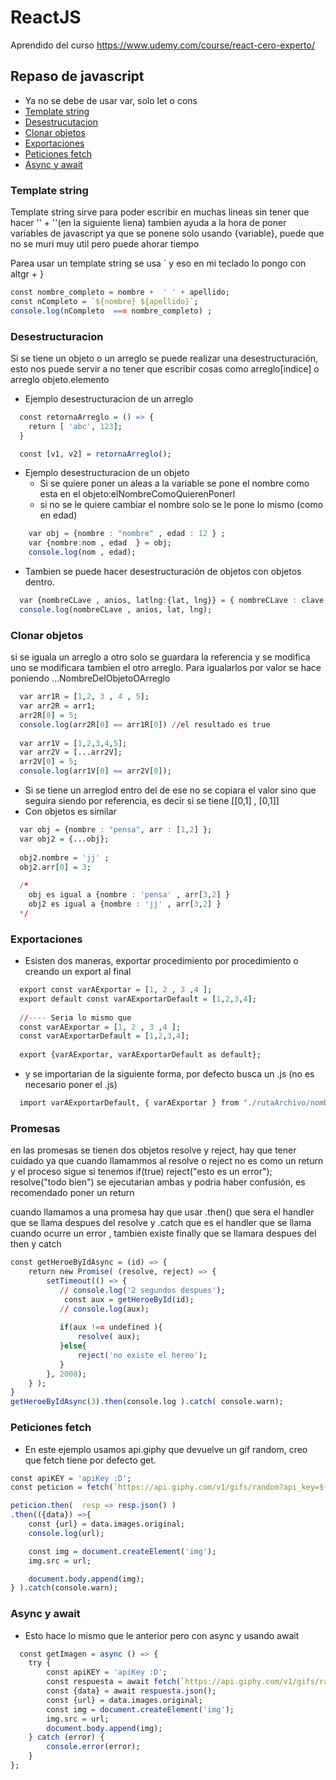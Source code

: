 # ReactJS 
Aprendido del curso https://www.udemy.com/course/react-cero-experto/


## Repaso de javascript 
* Ya no se debe de usar var, solo let o cons 
* [Template string](#Template-string)
* [Desestrucutacion](#Desestructuracion)
* [Clonar objetos](#Clonar-objetos)
* [Exportaciones](#Exportaciones)
* [Peticiones fetch](#Peticiones-fetch)
* [Async y await](#Async-y-await)
### Template string
Template string sirve para poder escribir en muchas lineas sin tener que hacer '' + ''(en la siguiente liena) 
tambien ayuda a la hora de poner variables de javascript ya que se ponene solo usando {variable}, puede que no se muri muy util pero puede ahorar tiempo 

Parea usar un template string se usa ` y eso en mi teclado lo pongo con altgr + } 

```r
const nombre_completo = nombre +  ' ' + apellido; 
const nCompleto = `${nombre} ${apellido}`;
console.log(nCompleto  === nombre_completo) ; 
```

### Desestructuracion 

Si se tiene un objeto o un arreglo se puede realizar una desestructuración, esto nos puede servir a no tener que escribir cosas como arreglo[indice] o arreglo objeto.elemento 
* Ejemplo desestructuracion de un arreglo 

```r
  const retornaArreglo = () => {
    return [ 'abc', 123];
  }

  const [v1, v2] = retornaArreglo(); 
```
* Ejemplo desestructuracion de un objeto 
   * Si se quiere poner un aleas a la variable se pone el nombre como esta en el objeto:elNombreComoQuierenPonerl 
   * si no se le quiere cambiar el nombre solo se le pone lo mismo (como en edad) 
```r
    var obj = {nombre : "nombre" , edad : 12 } ;
    var {nombre:nom , edad  } = obj; 
    console.log(nom , edad); 
```
* Tambien se puede hacer desestructuración de objetos con objetos dentro. 
```r
  var {nombreCLave , anios, latlng:{lat, lng}} = { nombreCLave : clave,anios : edad,latlng:{lat: 12, lng: -12}    }
  console.log(nombreCLave , anios, lat, lng); 
```

### Clonar objetos
si se iguala un arreglo a otro solo se guardara la referencia y se modifica uno se modificara tambien el otro arreglo. 
Para igualarlos por valor se hace poniendo ...NombreDelObjetoOArreglo 
```r
  var arr1R = [1,2, 3 , 4 , 5]; 
  var arr2R = arr1; 
  arr2R[0] = 5; 
  console.log(arr2R[0] == arr1R[0]) //el resultado es true 
  
  var arr1V = [1,2,3,4,5]; 
  var arr2V = [...arr2V]; 
  arr2V[0] = 5; 
  console.log(arr1V[0] == arr2V[0]);   
```
* Si se tiene un arreglod entro del de ese no se copiara el valor sino que seguira siendo por referencia, es decir si se tiene [[0,1] , [0,1]] 
* Con objetos es similar 

```r
  var obj = {nombre : "pensa", arr : [1,2] };
  var obj2 = {...obj};
  
  obj2.nombre = 'jj' ; 
  obj2.arr[0] = 3; 
  
  /*
    obj es igual a {nombre : 'pensa' , arr[3,2] } 
    obj2 es igual a {nombre : 'jj' , arr[3,2] } 
  */
```

### Exportaciones 
* Esisten dos maneras, exportar procedimiento por procedimiento  o creando un export al final 
```r 
  export const varAExportar = [1, 2 , 3 ,4 ]; 
  export default const varAExportarDefault = [1,2,3,4]; 
  
  //---- Seria lo mismo que 
  const varAExportar = [1, 2 , 3 ,4 ];
  const varAExportarDefault = [1,2,3,4];
  
  export {varAExportar, varAExportarDefault as default};
```
* y se importarian de la siguiente forma, por defecto busca un .js (no es necesario poner el .js) 
```r
  import varAExportarDefault, { varAExportar } from "./rutaArchivo/nombreArchivo";
```

### Promesas
en las promesas se tienen dos objetos resolve y reject, hay que tener cuidado ya que cuando llamammos al resolve o reject no es como un return y el proceso sigue
si tenemos if(true) reject("esto es un error");      resolve("todo bien")  se ejecutarian ambas y podria haber confusión, es recomendado poner un return 


cuando llamamos a una promesa hay que usar .then() que sera el handler que se llama despues del resolve 
y .catch que es el handler que se llama cuando ocurre un error , tambien existe finally que se llamara despues del then y catch 
```r
const getHeroeByIdAsync = (id) => {
    return new Promise( (resolve, reject) => {
        setTimeout(() => {
           // console.log('2 segundos despues');
            const aux = getHeroeById(id); 
           // console.log(aux);
    
           if(aux !== undefined ){
               resolve( aux); 
           }else{
               reject('no existe el hereo');
           }
        }, 2000);
    } ); 
}
getHeroeByIdAsync(3).then(console.log ).catch( console.warn);
```

### Peticiones fetch
* En este ejemplo usamos api.giphy que devuelve un gif random, creo que fetch tiene por defecto get. 
```r
const apiKEY = 'apiKey :D';
const peticion = fetch(`https://api.giphy.com/v1/gifs/random?api_key=${apiKEY}`);

peticion.then(  resp => resp.json() )
.then(({data}) =>{ 
    const {url} = data.images.original; 
    console.log(url); 

    const img = document.createElement('img'); 
    img.src = url; 

    document.body.append(img); 
} ).catch(console.warn); 
```

### Async y await
* Esto hace lo mismo que le anterior pero con async y usando await 
```r
  const getImagen = async () => {
    try {
        const apiKEY = 'apiKey :D';
        const respuesta = await fetch(`https://api.giphy.com/v1/gifs/random?api_key=${apiKEY}`);
        const {data} = await respuesta.json();
        const {url} = data.images.original;
        const img = document.createElement('img');
        img.src = url;
        document.body.append(img);
    } catch (error) {
        console.error(error);
    }
};
```
